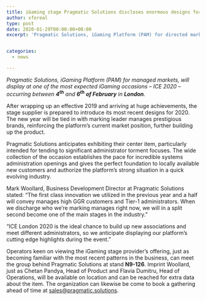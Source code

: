 ```yaml
---
title: iGaming stage Pragmatic Solutions discloses enormous designs for 2020 at ICE London
author: xforeal 
type: post
date: 2020-01-29T00:00:00+00:00
excerpt: 'Pragmatic Solutions, iGaming Platform (PAM) for directed markets, will show at one of the most expected iGaming occasions &amp;ndash; ICE 2020 &amp;ndash; occurring somewhere in the range of fourth and sixth of February in London '


categories:
  - news

---
```

_Pragmatic Solutions, iGaming Platform (PAM) for managed markets, will display at one of the most expected iGaming occasions &ndash; ICE 2020 &ndash; occurring between **4<sup>th</sup>** and **6<sup>th</sup> of February** in **London**._ 

After wrapping up an effective 2019 and arriving at huge achievements, the stage supplier is prepared to introduce its most recent designs for 2020. The new year will be tied in with marking leader manages prestigious brands, reinforcing the platform&rsquo;s current market position, further building up the product.

Pragmatic Solutions anticipates exhibiting their center item, particularly intended for tending to significant administrator torment focuses. The wide collection of the occasion establishes the pace for incredible systems administration openings and gives the perfect foundation to locally available new customers and authorize the platform&rsquo;s strong situation in a quick evolving industry.

Mark Woollard, Business Development Director at Pragmatic Solutions stated: &ldquo;The first class innovation we utilized in the previous year and a half will convey manages high GGR customers and Tier-1 administrators. When we discharge who we&rsquo;re marking manages right now, we will in a split second become one of the main stages in the industry.&rdquo;

&ldquo;ICE London 2020 is the ideal chance to build up new associations and meet different administrators, so we anticipate displaying our platform&rsquo;s cutting edge highlights during the event.&rdquo;

Operators keen on viewing the iGaming stage provider&rsquo;s offering, just as becoming familiar with the most recent patterns in the business, can meet the group behind Pragmatic Solutions at stand **N9-126**. Imprint Woollard, just as Chetan Pandya, Head of Product and Flavia Dumitru, Head of Operations, will be available on location and can be reached for extra data about the item. The organization can likewise be come to book a gathering ahead of time at sales@pragmatic.solutions.